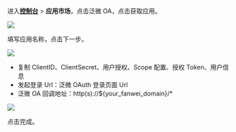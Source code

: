 <IntegrationDetailCard :title="`在 ${$localeConfig.brandName} 中创建应用`">

进入[**控制台**](https://console.authing.cn) > **应用市场**，点击泛微 OA，点击获取应用。

![](~@imagesZhCn/integration/weaver/1-1.png)

填写应用名称，点击下一步。

![](~@imagesZhCn/integration/weaver/1-2.png)

- 复制 ClientID、ClientSecret、用户授权、Scope 配置、授权 Token、用户信息
- 发起登录 Url：泛微 OAuth 登录页面 Url
- 泛微 OA 回调地址：http(s)://${your_fanwei_domain}/*

![](~@imagesZhCn/integration/weaver/1-3.png)

点击完成。

</IntegrationDetailCard>
